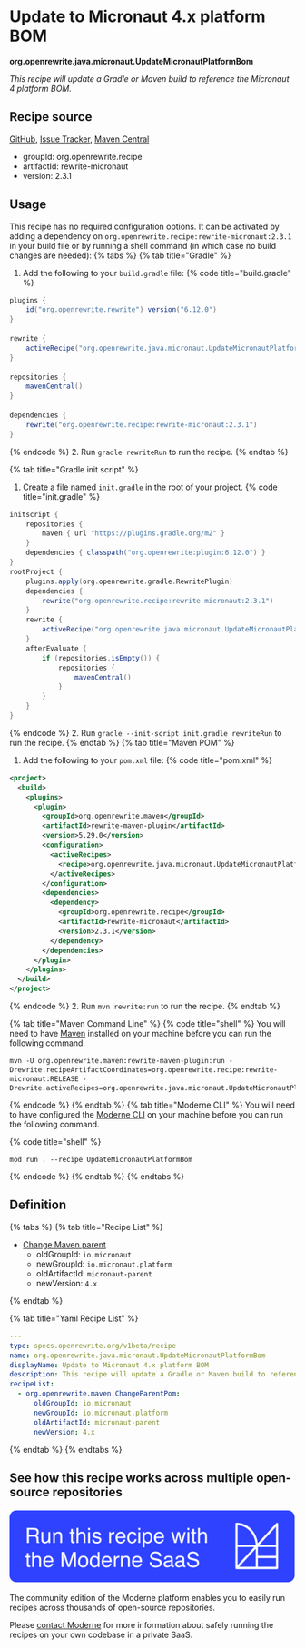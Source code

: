 # Update to Micronaut 4.x platform BOM

**org.openrewrite.java.micronaut.UpdateMicronautPlatformBom**

_This recipe will update a Gradle or Maven build to reference the Micronaut 4 platform BOM._

## Recipe source

[GitHub](https://github.com/openrewrite/rewrite-micronaut/blob/main/src/main/resources/META-INF/rewrite/micronaut3-to-4.yml), [Issue Tracker](https://github.com/openrewrite/rewrite-micronaut/issues), [Maven Central](https://central.sonatype.com/artifact/org.openrewrite.recipe/rewrite-micronaut/2.3.1/jar)

* groupId: org.openrewrite.recipe
* artifactId: rewrite-micronaut
* version: 2.3.1


## Usage

This recipe has no required configuration options. It can be activated by adding a dependency on `org.openrewrite.recipe:rewrite-micronaut:2.3.1` in your build file or by running a shell command (in which case no build changes are needed): 
{% tabs %}
{% tab title="Gradle" %}
1. Add the following to your `build.gradle` file:
{% code title="build.gradle" %}
```groovy
plugins {
    id("org.openrewrite.rewrite") version("6.12.0")
}

rewrite {
    activeRecipe("org.openrewrite.java.micronaut.UpdateMicronautPlatformBom")
}

repositories {
    mavenCentral()
}

dependencies {
    rewrite("org.openrewrite.recipe:rewrite-micronaut:2.3.1")
}
```
{% endcode %}
2. Run `gradle rewriteRun` to run the recipe.
{% endtab %}

{% tab title="Gradle init script" %}
1. Create a file named `init.gradle` in the root of your project.
{% code title="init.gradle" %}
```groovy
initscript {
    repositories {
        maven { url "https://plugins.gradle.org/m2" }
    }
    dependencies { classpath("org.openrewrite:plugin:6.12.0") }
}
rootProject {
    plugins.apply(org.openrewrite.gradle.RewritePlugin)
    dependencies {
        rewrite("org.openrewrite.recipe:rewrite-micronaut:2.3.1")
    }
    rewrite {
        activeRecipe("org.openrewrite.java.micronaut.UpdateMicronautPlatformBom")
    }
    afterEvaluate {
        if (repositories.isEmpty()) {
            repositories {
                mavenCentral()
            }
        }
    }
}
```
{% endcode %}
2. Run `gradle --init-script init.gradle rewriteRun` to run the recipe.
{% endtab %}
{% tab title="Maven POM" %}
1. Add the following to your `pom.xml` file:
{% code title="pom.xml" %}
```xml
<project>
  <build>
    <plugins>
      <plugin>
        <groupId>org.openrewrite.maven</groupId>
        <artifactId>rewrite-maven-plugin</artifactId>
        <version>5.29.0</version>
        <configuration>
          <activeRecipes>
            <recipe>org.openrewrite.java.micronaut.UpdateMicronautPlatformBom</recipe>
          </activeRecipes>
        </configuration>
        <dependencies>
          <dependency>
            <groupId>org.openrewrite.recipe</groupId>
            <artifactId>rewrite-micronaut</artifactId>
            <version>2.3.1</version>
          </dependency>
        </dependencies>
      </plugin>
    </plugins>
  </build>
</project>
```
{% endcode %}
2. Run `mvn rewrite:run` to run the recipe.
{% endtab %}

{% tab title="Maven Command Line" %}
{% code title="shell" %}
You will need to have [Maven](https://maven.apache.org/download.cgi) installed on your machine before you can run the following command.

```shell
mvn -U org.openrewrite.maven:rewrite-maven-plugin:run -Drewrite.recipeArtifactCoordinates=org.openrewrite.recipe:rewrite-micronaut:RELEASE -Drewrite.activeRecipes=org.openrewrite.java.micronaut.UpdateMicronautPlatformBom
```
{% endcode %}
{% endtab %}
{% tab title="Moderne CLI" %}
You will need to have configured the [Moderne CLI](https://docs.moderne.io/moderne-cli/cli-intro) on your machine before you can run the following command.

{% code title="shell" %}
```shell
mod run . --recipe UpdateMicronautPlatformBom
```
{% endcode %}
{% endtab %}
{% endtabs %}

## Definition

{% tabs %}
{% tab title="Recipe List" %}
* [Change Maven parent](../../maven/changeparentpom.md)
  * oldGroupId: `io.micronaut`
  * newGroupId: `io.micronaut.platform`
  * oldArtifactId: `micronaut-parent`
  * newVersion: `4.x`

{% endtab %}

{% tab title="Yaml Recipe List" %}
```yaml
---
type: specs.openrewrite.org/v1beta/recipe
name: org.openrewrite.java.micronaut.UpdateMicronautPlatformBom
displayName: Update to Micronaut 4.x platform BOM
description: This recipe will update a Gradle or Maven build to reference the Micronaut 4 platform BOM.
recipeList:
  - org.openrewrite.maven.ChangeParentPom:
      oldGroupId: io.micronaut
      newGroupId: io.micronaut.platform
      oldArtifactId: micronaut-parent
      newVersion: 4.x

```
{% endtab %}
{% endtabs %}

## See how this recipe works across multiple open-source repositories

[![Moderne Link Image](/.gitbook/assets/ModerneRecipeButton.png)](https://app.moderne.io/recipes/org.openrewrite.java.micronaut.UpdateMicronautPlatformBom)

The community edition of the Moderne platform enables you to easily run recipes across thousands of open-source repositories.

Please [contact Moderne](https://moderne.io/product) for more information about safely running the recipes on your own codebase in a private SaaS.

